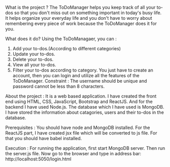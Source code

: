 What is the project ?
The ToDoManager helps you keep track of all your to-dos so that you don't miss out on something important in today's busy life. It helps  organize your everyday life and you don't have to worry about remembering every piece of work because the ToDoManager does it for you.

What does it do?
Using the ToDoManagaer, you can :
1. Add your to-dos.(According to different categories)
2. Update your to-dos.
3. Delete your to-dos.
4. View all your to-dos.
5. Filter your to-dos according to category.
You just have to create an account, then you can login and utilize all the features of the ToDoManager. 
Constraint : The username should be unique and password cannot be less than 8 characters.

About the project :
It is a web based application. I have created the front end using HTML, CSS, JavaScript, Bootstrap and ReactJS. And for the backend I have used Node.js. The database which I have used is MongoDB. I have stored the information about catagories, users and their to-dos in the database.

Prerequisites :
You should have node and MongoDB installed. For the ReactJS part, I have created jsx file which will be converted to js file. For that you should have babel installed. 

Execution :
For running the application, first start MongoDB server. Then run the server.js file. Now go to the browser and type in address bar:
http://localhost:5050/login.html
